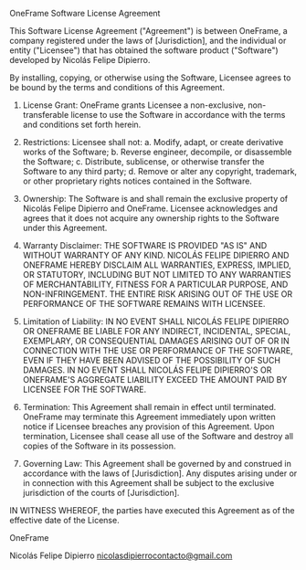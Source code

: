 OneFrame Software License Agreement

This Software License Agreement ("Agreement") is between OneFrame, a company registered under the laws of [Jurisdiction], and the individual or entity ("Licensee") that has obtained the software product ("Software") developed by Nicolás Felipe Dipierro.

By installing, copying, or otherwise using the Software, Licensee agrees to be bound by the terms and conditions of this Agreement.

1. License Grant:
   OneFrame grants Licensee a non-exclusive, non-transferable license to use the Software in accordance with the terms and conditions set forth herein.

2. Restrictions:
   Licensee shall not:
   a. Modify, adapt, or create derivative works of the Software;
   b. Reverse engineer, decompile, or disassemble the Software;
   c. Distribute, sublicense, or otherwise transfer the Software to any third party;
   d. Remove or alter any copyright, trademark, or other proprietary rights notices contained in the Software.

3. Ownership:
   The Software is and shall remain the exclusive property of Nicolás Felipe Dipierro and OneFrame. Licensee acknowledges and agrees that it does not acquire any ownership rights to the Software under this Agreement.

4. Warranty Disclaimer:
   THE SOFTWARE IS PROVIDED "AS IS" AND WITHOUT WARRANTY OF ANY KIND. NICOLÁS FELIPE DIPIERRO AND ONEFRAME HEREBY DISCLAIM ALL WARRANTIES, EXPRESS, IMPLIED, OR STATUTORY, INCLUDING BUT NOT LIMITED TO ANY WARRANTIES OF MERCHANTABILITY, FITNESS FOR A PARTICULAR PURPOSE, AND NON-INFRINGEMENT. THE ENTIRE RISK ARISING OUT OF THE USE OR PERFORMANCE OF THE SOFTWARE REMAINS WITH LICENSEE.

5. Limitation of Liability:
   IN NO EVENT SHALL NICOLÁS FELIPE DIPIERRO OR ONEFRAME BE LIABLE FOR ANY INDIRECT, INCIDENTAL, SPECIAL, EXEMPLARY, OR CONSEQUENTIAL DAMAGES ARISING OUT OF OR IN CONNECTION WITH THE USE OR PERFORMANCE OF THE SOFTWARE, EVEN IF THEY HAVE BEEN ADVISED OF THE POSSIBILITY OF SUCH DAMAGES. IN NO EVENT SHALL NICOLÁS FELIPE DIPIERRO'S OR ONEFRAME'S AGGREGATE LIABILITY EXCEED THE AMOUNT PAID BY LICENSEE FOR THE SOFTWARE.

6. Termination:
   This Agreement shall remain in effect until terminated. OneFrame may terminate this Agreement immediately upon written notice if Licensee breaches any provision of this Agreement. Upon termination, Licensee shall cease all use of the Software and destroy all copies of the Software in its possession.

7. Governing Law:
   This Agreement shall be governed by and construed in accordance with the laws of [Jurisdiction]. Any disputes arising under or in connection with this Agreement shall be subject to the exclusive jurisdiction of the courts of [Jurisdiction].

IN WITNESS WHEREOF, the parties have executed this Agreement as of the effective date of the License.

OneFrame

Nicolás Felipe Dipierro
nicolasdipierrocontacto@gmail.com
